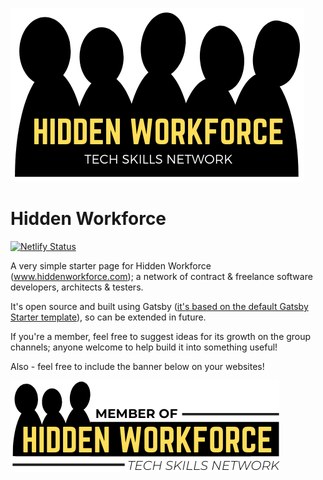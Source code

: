 ![logo](https://github.com/teksidia/hiddenworkforce-landing/blob/master/src/images/hidden-workforce.png)

# Hidden Workforce #

[![Netlify Status](https://api.netlify.com/api/v1/badges/9f928f5a-9060-4968-b22c-3d2c0d54106e/deploy-status)](https://app.netlify.com/sites/sharp-bhaskara-334132/deploys)

A very simple starter page for Hidden Workforce (www.hiddenworkforce.com); a network of contract & freelance software developers, architects & testers.

It's open source and built using Gatsby ([it's based on the default Gatsby Starter template](https://github.com/gatsbyjs/gatsby-starter-default)), so can be extended in future.

If you're a member, feel free to suggest ideas for its growth on the group channels; anyone welcome to help build it into something useful!

Also - feel free to include the banner below on your websites!

![banner for your websites](https://github.com/teksidia/hiddenworkforce-landing/blob/master/resources/hidden-workforce-member.png)
